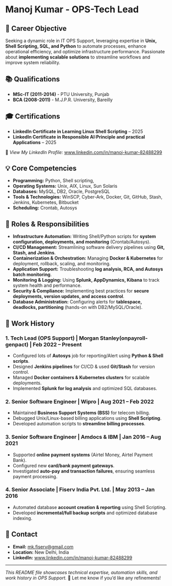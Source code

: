 # Manoj Kumar - OPS-Tech Lead

## 📌 Career Objective  
Seeking a dynamic role in IT OPS Support, leveraging expertise in **Unix, Shell Scripting, SQL, and Python** to automate processes, enhance operational efficiency, and optimize infrastructure performance. Passionate about **implementing scalable solutions** to streamline workflows and improve system reliability.

## 📚 Qualifications  
- **MSc-IT (2011-2014)** - PTU University, Punjab  
- **BCA (2008-2011)** - M.J.P.R. University, Bareilly

## 🎓 Certifications  
- **LinkedIn Certificate in Learning Linux Shell Scripting** – 2025
- **LinkedIn Certificate in Responsible AI:Principle and practical Applications** – 2025  

📜 *View My LinkedIn Profile:* www.linkedin.com/in/manoj-kumar-82488299  

## 💡 Core Competencies  
- **Programming:** Python, Shell scripting, 
- **Operating Systems:** Unix, AIX, Linux, Sun Solaris  
- **Databases:** MySQL, DB2, Oracle, PostgreSQL  
- **Tools & Technologies:** WinSCP, Cyber-Ark, Docker, Git, GitHub, Stash, Jenkins, Kubernetes, Bitbucket  
- **Scheduling:** Crontab, Autosys  

## 🔧 Roles & Responsibilities  
- **Infrastructure Automation:** Writing Shell/Python scripts for **system configuration, deployments, and monitoring** (Crontab/Autosys).  
- **CI/CD Management:** Streamlining software delivery pipelines using **Git, Stash, and Jenkins**.  
- **Containerization & Orchestration:** Managing **Docker & Kubernetes** for deployment, rollback, scaling, and monitoring.  
- **Application Support:** Troubleshooting **log analysis, RCA, and Autosys batch monitoring**.  
- **Monitoring & Logging:** Using **Splunk, AppDynamics, Kibana** to track system health and performance.  
- **Security & Compliance:** Implementing best practices for **secure deployments, version updates, and access control**.  
- **Database Administration:** Configuring alerts for **tablespace, deadlocks, partitioning** (hands-on with DB2/MySQL/Oracle).  

## 🏢 Work History  
### **1. Tech Lead (OPS Support) | Morgan Stanley(onpayroll-genpact) | Feb 2022 – Present**  
- Configured lots of **Autosys** job for reporting/Alert using **Python & Shell scripts**.  
- Designed **Jenkins pipelines** for CI/CD & used **Git/Stash** for version control.  
- Managed **Docker containers & Kubernetes clusters** for scalable deployments.  
- Implemented **Splunk for log analysis** and optimized SQL databases.  

### **2. Senior Software Engineer | Wipro | Aug 2021 – Feb 2022**  
- Maintained **Business Support Systems (BSS)** for telecom billing.  
- Debugged Unix/Linux-based billing applications using **Shell Scripting**.  
- Developed automation scripts to **streamline billing processes**.  

### **3. Senior Software Engineer | Amdocs & IBM | Jan 2016 – Aug 2021**  
- Supported **online payment systems** (Airtel Money, Airtel Payment Bank).  
- Configured new **card/bank payment gateways**.  
- Investigated **auto-pay and transaction failures**, ensuring seamless payment processing.  

### **4. Senior Associate | Fiserv India Pvt. Ltd. | May 2013 – Jan 2016**  
- Automated database **account creation & reporting** using Shell Scripting.  
- Developed **incremental/full backup scripts** and optimized database indexing.  

## 📧 Contact  
- **Email:** mk.fiserv@gmail.com  
- **Location:** New Delhi, India  
- **LinkedIn:** www.linkedin.com/in/manoj-kumar-82488299 

---

_This README file showcases technical expertise, automation skills, and work history in OPS Support._ 🚀 Let me know if you’d like any refinements!  
